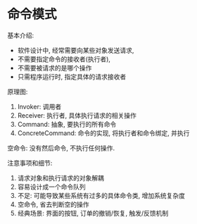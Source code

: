 # 命令模式
基本介绍:
- 软件设计中, 经常需要向某些对象发送请求,
- 不需要指定命令的接收者(执行者), 
- 不需要被请求的是哪个操作
- 只需程序运行时, 指定具体的请求接收者

原理图:
1. Invoker: 调用者
1. Receiver: 执行者, 具体执行请求的相关操作
1. Command: 抽象, 要执行的所有命令
1. ConcreteCommand: 命令的实现, 将执行者和命令绑定, 并执行

空命令: 没有然后命令, 不执行任何操作.

注意事项和细节:
1. 请求对象和执行请求的对象解耦
1. 容易设计成一个命令队列
1. 不足: 可能导致某些系统有过多的具体命令类, 增加系统复杂度
1. 空命令, 省去判断空的操作
1. 经典场景: 界面的按钮, 订单的撤销/恢复, 触发/反馈机制